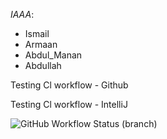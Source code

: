 *IAAA*:
- Ismail 
- Armaan 
- Abdul_Manan 
- Abdullah

Testing Cl workflow - Github

Testing Cl workflow - IntelliJ


![GitHub Workflow Status (branch)](https://img.shields.io/github/actions/workflow/status/ismail5626/iaaa/main.yml?branch=master)
